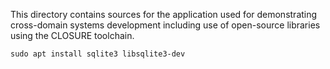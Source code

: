 This directory contains sources for the application used for demonstrating
cross-domain systems development including use of open-source libraries 
using the CLOSURE toolchain.

```
sudo apt install sqlite3 libsqlite3-dev
```
